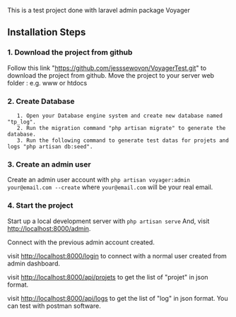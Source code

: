 This is a test project done with laravel admin package Voyager

## Installation Steps

### 1. Download the project from github

Follow this link "https://github.com/jesssewovon/VoyagerTest.git" to download the project from github. Move the project to your server web folder : e.g. www or htdocs

### 2. Create Database

       1. Open your Database engine system and create new database named "tp_log".
       2. Run the migration command "php artisan migrate" to generate the database.
       3. Run the following command to generate test datas for projets and logs "php artisan db:seed".

### 3. Create an admin user

Create an admin user account with `php artisan voyager:admin your@email.com --create` where `your@email.com` will be your real email.

### 4. Start the project

Start up a local development server with `php artisan serve` And, visit [http://localhost:8000/admin](http://localhost:8000/admin).

Connect with the previous admin account created.

visit [http://localhost:8000/login](http://localhost:8000/login) to connect with a normal user created from admin dashboard.

visit [http://localhost:8000/api/projets](http://localhost:8000/api/projets) to get the list of "projet" in json format.

visit [http://localhost:8000/api/logs](http://localhost:8000/api/logs) to get the list of "log" in json format.
You can test with postman software.

